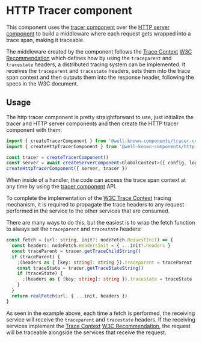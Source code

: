 # HTTP Tracer component

This component uses the [tracer component](https://github.com/well-known-components/tracer-component) over the [HTTP server component](https://github.com/well-known-components/http-server) to build a middleware where each request gets wrapped into a trace span, making it traceable.

The middleware created by the component follows the [Trace Context](https://www.w3.org/TR/trace-context) [W3C Recommendation](https://www.w3.org/standards/types#REC) which defines how by using the `traceparent` and `tracestate` headers, a distributed tracing system can be implemented. It receives the `traceparent` and `tracestate` headers, sets them into the trace span context and then outputs them into the response header, following the specs in the W3C document.

## Usage

The http tracer component is pretty straightforward to use, just initialize the tracer and HTTP server components and then create the HTTP tracer component with them:

```ts
import { createTracerComponent } from '@well-known-components/tracer-component'
import { createHttpTracerComponent } from '@well-known-components/http-tracer-component'

const tracer = createTracerComponent()
const server = await createServerComponent<GlobalContext>({ config, logs }, { cors })
createHttpTracerComponent({ server, tracer })
```

When inside of a handler, the code can access the trace span context at any time by using the [tracer component](https://github.com/well-known-components/tracer-component) API.

To complete the implementation of the [W3C Trace Context](https://www.w3.org/TR/trace-context) tracing mechanism, it is required to propagate the trace headers to any request performed in the service to the other services that are consumed.

There are many ways to do this, but the easiest is to wrap the fetch function to always set the `traceparent` and `tracestate` headers:

```ts
const fetch = (url: string, init?: nodeFetch.RequestInit) => {
  const headers: nodeFetch.HeadersInit = { ...init?.headers }
  const traceParent = tracer.getTraceChildString()
  if (traceParent) {
    ;(headers as { [key: string]: string }).traceparent = traceParent
    const traceState = tracer.getTraceStateString()
    if (traceState) {
      ;(headers as { [key: string]: string }).tracestate = traceState
    }
  }
  return realFetch(url, { ...init, headers })
}
```

As seen in the example above, each time a fetch is performed, the receiving service will receive the `traceparent` and `tracestate` headers. If the receiving services implement the [Trace Context](https://www.w3.org/TR/trace-context) [W3C Recommendation](https://www.w3.org/standards/types#REC), the request will be traceable alongside the services that receive the request.
